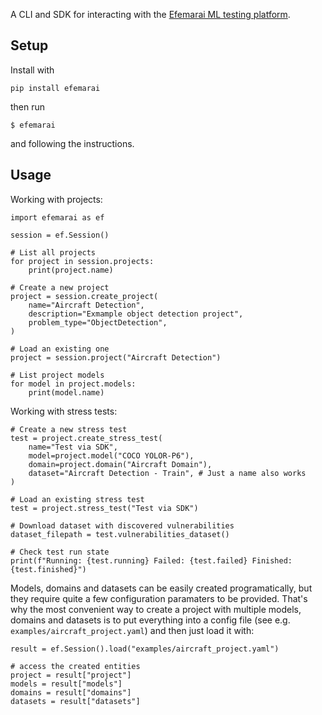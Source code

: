 A CLI and SDK for interacting with the [Efemarai ML testing platform](https://efemarai.com).

## Setup

Install with
```
pip install efemarai
```
then run
```
$ efemarai
```
and following the instructions.

## Usage

Working with projects:
```
import efemarai as ef

session = ef.Session()

# List all projects
for project in session.projects:
    print(project.name)

# Create a new project
project = session.create_project(
    name="Aircraft Detection",
    description="Exmample object detection project",
    problem_type="ObjectDetection",
)

# Load an existing one
project = session.project("Aircraft Detection")

# List project models
for model in project.models:
    print(model.name)
```

Working with stress tests:
```
# Create a new stress test
test = project.create_stress_test(
    name="Test via SDK",
    model=project.model("COCO YOLOR-P6"),
    domain=project.domain("Aircraft Domain"),
    dataset="Aircraft Detection - Train", # Just a name also works
)

# Load an existing stress test
test = project.stress_test("Test via SDK")

# Download dataset with discovered vulnerabilities
dataset_filepath = test.vulnerabilities_dataset()

# Check test run state
print(f"Running: {test.running} Failed: {test.failed} Finished: {test.finished}")
```
Models, domains and datasets can be easily created programatically, but
they require quite a few configuration paramaters to be provided. That's
why the most convenient way to create a project with multiple models, domains
and datasets is to put everything into a config file (see e.g.
`examples/aircraft_project.yaml`) and then just load it with:

```
result = ef.Session().load("examples/aircraft_project.yaml")

# access the created entities
project = result["project"]
models = result["models"]
domains = result["domains"]
datasets = result["datasets"]
```
